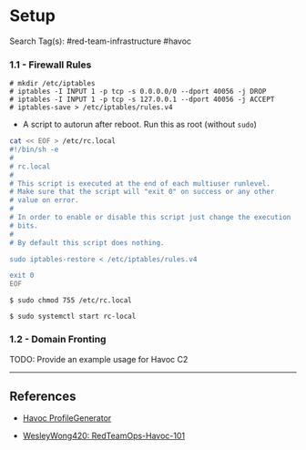# Setup

Search Tag(s): #red-team-infrastructure #havoc

### 1.1 - Firewall Rules

```
# mkdir /etc/iptables
# iptables -I INPUT 1 -p tcp -s 0.0.0.0/0 --dport 40056 -j DROP
# iptables -I INPUT 1 -p tcp -s 127.0.0.1 --dport 40056 -j ACCEPT
# iptables-save > /etc/iptables/rules.v4
```

- A script to autorun after reboot. Run this as root (without `sudo`)

```bash
cat << EOF > /etc/rc.local
#!/bin/sh -e
#
# rc.local
#
# This script is executed at the end of each multiuser runlevel.
# Make sure that the script will "exit 0" on success or any other
# value on error.
#
# In order to enable or disable this script just change the execution
# bits.
#
# By default this script does nothing.

sudo iptables-restore < /etc/iptables/rules.v4

exit 0
EOF
```

```
$ sudo chmod 755 /etc/rc.local

$ sudo systemctl start rc-local
```

### 1.2 - Domain Fronting

TODO: Provide an example usage for Havoc C2

---
## References

- [Havoc ProfileGenerator](https://github.com/0xv1n/Havoc-ProfileGenerator)

- [WesleyWong420: RedTeamOps-Havoc-101](https://github.com/WesleyWong420/RedTeamOps-Havoc-101)
